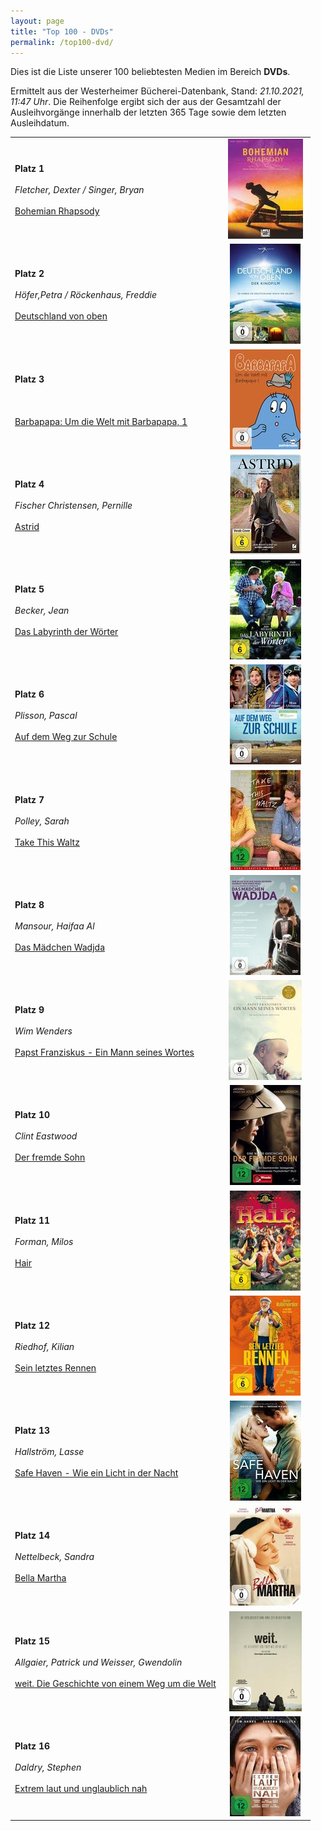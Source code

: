 ```yaml
---
layout: page
title: "Top 100 - DVDs"
permalink: /top100-dvd/
---
```

Dies ist die Liste unserer 100 beliebtesten Medien im Bereich __DVDs__. 

Ermittelt aus der Westerheimer Bücherei-Datenbank, Stand: _21.10.2021, 11:47 Uhr_. Die Reihenfolge ergibt sich der aus der Gesamtzahl der Ausleihvorgänge innerhalb der letzten 365 Tage sowie dem letzten Ausleihdatum.

<table>
<tr><td width="70%"><strong>Platz 1</strong><br><br><em>Fletcher, Dexter / Singer, Bryan</em><br><br><a href="https://www.biblino.de/index.php?action=5&mnummer=12019096">Bohemian Rhapsody</a></td><td><center><a href="https://www.biblino.de/index.php?action=5&mnummer=12019096"><img src="/images/mediacovers/x160/12019096.jpg" style="width: auto; height: auto;"></a></center></td></tr>
<tr><td width="70%"><strong>Platz 2</strong><br><br><em>Höfer,Petra / Röckenhaus, Freddie</em><br><br><a href="https://www.biblino.de/index.php?action=5&mnummer=12016739">Deutschland von oben</a></td><td><center><a href="https://www.biblino.de/index.php?action=5&mnummer=12016739"><img src="/images/mediacovers/x160/12016739.jpg" style="width: auto; height: auto;"></a></center></td></tr>
<tr><td width="70%"><strong>Platz 3</strong><br><br><em></em><br><br><a href="https://www.biblino.de/index.php?action=5&mnummer=12019005">Barbapapa: Um die Welt mit Barbapapa, 1</a></td><td><center><a href="https://www.biblino.de/index.php?action=5&mnummer=12019005"><img src="/images/mediacovers/x160/12019005.jpg" style="width: auto; height: auto;"></a></center></td></tr>
<tr><td width="70%"><strong>Platz 4</strong><br><br><em>Fischer Christensen, Pernille</em><br><br><a href="https://www.biblino.de/index.php?action=5&mnummer=12021035">Astrid</a></td><td><center><a href="https://www.biblino.de/index.php?action=5&mnummer=12021035"><img src="/images/mediacovers/x160/12021035.jpg" style="width: auto; height: auto;"></a></center></td></tr>
<tr><td width="70%"><strong>Platz 5</strong><br><br><em>Becker, Jean</em><br><br><a href="https://www.biblino.de/index.php?action=5&mnummer=12016704">Das Labyrinth der Wörter</a></td><td><center><a href="https://www.biblino.de/index.php?action=5&mnummer=12016704"><img src="/images/mediacovers/x160/12016704.jpg" style="width: auto; height: auto;"></a></center></td></tr>
<tr><td width="70%"><strong>Platz 6</strong><br><br><em>Plisson, Pascal</em><br><br><a href="https://www.biblino.de/index.php?action=5&mnummer=12016738">Auf dem Weg zur Schule</a></td><td><center><a href="https://www.biblino.de/index.php?action=5&mnummer=12016738"><img src="/images/mediacovers/x160/12016738.jpg" style="width: auto; height: auto;"></a></center></td></tr>
<tr><td width="70%"><strong>Platz 7</strong><br><br><em>Polley, Sarah</em><br><br><a href="https://www.biblino.de/index.php?action=5&mnummer=12021034">Take This Waltz</a></td><td><center><a href="https://www.biblino.de/index.php?action=5&mnummer=12021034"><img src="/images/mediacovers/x160/12021034.jpg" style="width: auto; height: auto;"></a></center></td></tr>
<tr><td width="70%"><strong>Platz 8</strong><br><br><em>Mansour, Haifaa Al</em><br><br><a href="https://www.biblino.de/index.php?action=5&mnummer=12016705">Das Mädchen Wadjda</a></td><td><center><a href="https://www.biblino.de/index.php?action=5&mnummer=12016705"><img src="/images/mediacovers/x160/12016705.jpg" style="width: auto; height: auto;"></a></center></td></tr>
<tr><td width="70%"><strong>Platz 9</strong><br><br><em>Wim Wenders</em><br><br><a href="https://www.biblino.de/index.php?action=5&mnummer=12019050">Papst Franziskus - Ein Mann seines Wortes</a></td><td><center><a href="https://www.biblino.de/index.php?action=5&mnummer=12019050"><img src="/images/mediacovers/x160/12019050.jpg" style="width: auto; height: auto;"></a></center></td></tr>
<tr><td width="70%"><strong>Platz 10</strong><br><br><em>Clint Eastwood</em><br><br><a href="https://www.biblino.de/index.php?action=5&mnummer=12018246">Der fremde Sohn</a></td><td><center><a href="https://www.biblino.de/index.php?action=5&mnummer=12018246"><img src="/images/mediacovers/x160/12018246.jpg" style="width: auto; height: auto;"></a></center></td></tr>
<tr><td width="70%"><strong>Platz 11</strong><br><br><em>Forman, Milos</em><br><br><a href="https://www.biblino.de/index.php?action=5&mnummer=12016740">Hair</a></td><td><center><a href="https://www.biblino.de/index.php?action=5&mnummer=12016740"><img src="/images/mediacovers/x160/12016740.jpg" style="width: auto; height: auto;"></a></center></td></tr>
<tr><td width="70%"><strong>Platz 12</strong><br><br><em>Riedhof, Kilian</em><br><br><a href="https://www.biblino.de/index.php?action=5&mnummer=12016729">Sein letztes Rennen</a></td><td><center><a href="https://www.biblino.de/index.php?action=5&mnummer=12016729"><img src="/images/mediacovers/x160/12016729.jpg" style="width: auto; height: auto;"></a></center></td></tr>
<tr><td width="70%"><strong>Platz 13</strong><br><br><em>Hallström, Lasse</em><br><br><a href="https://www.biblino.de/index.php?action=5&mnummer=12016728">Safe Haven - Wie ein Licht in der Nacht</a></td><td><center><a href="https://www.biblino.de/index.php?action=5&mnummer=12016728"><img src="/images/mediacovers/x160/12016728.jpg" style="width: auto; height: auto;"></a></center></td></tr>
<tr><td width="70%"><strong>Platz 14</strong><br><br><em>Nettelbeck, Sandra</em><br><br><a href="https://www.biblino.de/index.php?action=5&mnummer=12016701">Bella Martha</a></td><td><center><a href="https://www.biblino.de/index.php?action=5&mnummer=12016701"><img src="/images/mediacovers/x160/12016701.jpg" style="width: auto; height: auto;"></a></center></td></tr>
<tr><td width="70%"><strong>Platz 15</strong><br><br><em>Allgaier, Patrick und Weisser, Gwendolin</em><br><br><a href="https://www.biblino.de/index.php?action=5&mnummer=12020052">weit. Die Geschichte von einem Weg um die Welt</a></td><td><center><a href="https://www.biblino.de/index.php?action=5&mnummer=12020052"><img src="/images/mediacovers/x160/12020052.jpg" style="width: auto; height: auto;"></a></center></td></tr>
<tr><td width="70%"><strong>Platz 16</strong><br><br><em>Daldry, Stephen</em><br><br><a href="https://www.biblino.de/index.php?action=5&mnummer=12016714">Extrem laut und unglaublich nah</a></td><td><center><a href="https://www.biblino.de/index.php?action=5&mnummer=12016714"><img src="/images/mediacovers/x160/12016714.jpg" style="width: auto; height: auto;"></a></center></td></tr>
</table>
